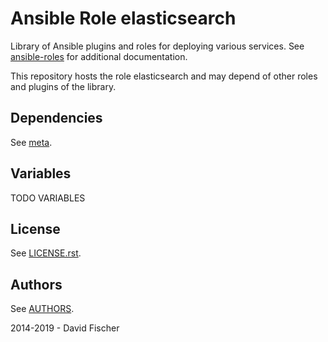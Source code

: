 # Ansible Role elasticsearch

Library of Ansible plugins and roles for deploying various services.
See [ansible-roles](https://github.com/davidfischer-ch/ansible-roles) for additional documentation.

This repository hosts the role elasticsearch and may depend of other roles and plugins of the library.

## Dependencies

See [meta](meta/main.yml).

## Variables

TODO VARIABLES

## License

See [LICENSE.rst](LICENSE.rst).

## Authors

See [AUTHORS](AUTHORS).

2014-2019 - David Fischer
